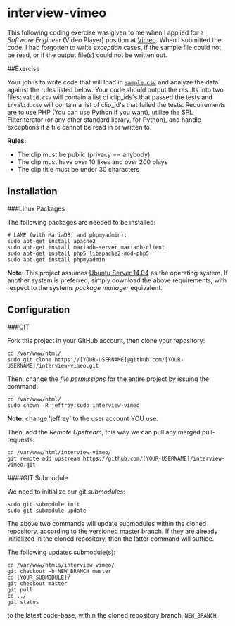 interview-vimeo
================

This following coding exercise was given to me when I applied for a *Software Engineer* (Video Player) position at [Vimeo](https://vimeo.com/). When I submitted the code, I had forgotten to write *exception* cases, if the sample file could not be read, or if the output file(s) could not be written out.

##Exercise

Your job is to write code that will load in [`sample.csv`](https://github.com/jeff1evesque/interview-vimeo/blob/master/data/sample.csv) and analyze the data against the rules listed below. Your code should output the results into two files; `valid.csv` will contain a list of clip_ids's that passed the tests and `invalid.csv` will contain a list of clip_id's that failed the tests. Requirements are to use PHP (You can use Python if you want), utilize the SPL FilterIterator (or any other standard library, for Python), and handle exceptions if a file cannot be read in or written to.

**Rules:**

- The clip must be public (privacy == anybody)
- The clip must have over 10 likes and over 200 plays
- The clip title must be under 30 characters

## Installation

###Linux Packages

The following packages are needed to be installed:

```
# LAMP (with MariaDB, and phpmyadmin):
sudo apt-get install apache2
sudo apt-get install mariadb-server mariadb-client
sudo apt-get install php5 libapache2-mod-php5
sudo apt-get install phpmyadmin
```

**Note:** This project assumes [Ubuntu Server 14.04](http://www.ubuntu.com/download/server) as the operating system. If another system is preferred, simply download the above requirements, with respect to the systems *package manager* equivalent.

## Configuration

###GIT

Fork this project in your GitHub account, then clone your repository:

```
cd /var/www/html/
sudo git clone https://[YOUR-USERNAME]@github.com/[YOUR-USERNAME]/interview-vimeo.git
```

Then, change the *file permissions* for the entire project by issuing the command:

```
cd /var/www/html/
sudo chown -R jeffrey:sudo interview-vimeo
```

**Note:** change 'jeffrey' to the user account YOU use.

Then, add the *Remote Upstream*, this way we can pull any merged pull-requests:

```
cd /var/www/html/interview-vimeo/
git remote add upstream https://github.com/[YOUR-USERNAME]/interview-vimeo.git
```

####GIT Submodule

We need to initialize our git *submodules*:

```
sudo git submodule init
sudo git submodule update
```

The above two commands will update submodules within the cloned repository, according to the versioned master branch. If they are already initialized in the cloned repository, then the latter command will suffice.

The following updates submodule(s):

```
cd /var/www/htmls/interview-vimeo/
git checkout -b NEW_BRANCH master
cd [YOUR_SUBMODULE]/
git checkout master
git pull
cd ../
git status
```

to the latest code-base, within the cloned repository branch, `NEW_BRANCH`.
